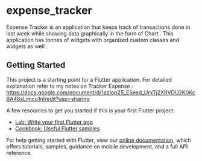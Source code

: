 # expense_tracker

Expense Tracker is an application that keeps track of transactions done in last week while showing data graphically in the form of Chart . 
This application has tonnes of widgets with organized custom classes and widgets as well . 


## Getting Started

This project is a starting point for a Flutter application.
For detailed explanation refer to my notes on Tracker Expense : https://docs.google.com/document/d/1azIop25_ESesd_UrxTj2XRVDU2K0KcBA48sLimcu1nI/edit?usp=sharing






A few resources to get you started if this is your first Flutter project:

- [Lab: Write your first Flutter app](https://flutter.dev/docs/get-started/codelab)
- [Cookbook: Useful Flutter samples](https://flutter.dev/docs/cookbook)

For help getting started with Flutter, view our
[online documentation](https://flutter.dev/docs), which offers tutorials,
samples, guidance on mobile development, and a full API reference.
